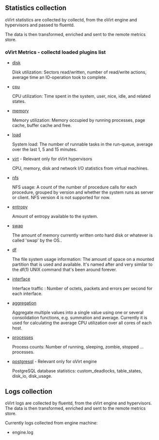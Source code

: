 ## Statistics collection
oVirt statistics are collected by collectd, from the oVirt engine and hypervisors and passed to fluentd.

The data is then transformed, enriched and sent to the remote metrics store.

### oVirt Metrics - collectd loaded plugins list

* [disk](https://collectd.org/wiki/index.php/Plugin:Disk)
  
  Disk utilization: Sectors read/written, number of read/write actions,
  average time an IO-operation took to complete.

* [cpu](https://collectd.org/wiki/index.php/Plugin:CPU)

  CPU utilization: Time spent in the system, user, nice, idle, and related states.
      
* [memory](https://collectd.org/wiki/index.php/Plugin:Memory)

  Memory utilization: Memory occupied by running processes, page cache, buffer cache and free.

* [load](https://collectd.org/wiki/index.php/Plugin:Load)

  System load: The number of runnable tasks in the run-queue, average over the last 1, 5 and 15 minutes.

* [virt](https://collectd.org/wiki/index.php/Plugin:virt) - Relevant only for oVirt hypervisors

  CPU, memory, disk and network I/O statistics from virtual machines.
 
* [nfs](https://collectd.org/wiki/index.php/Plugin:NFS)

  NFS usage: A count of the number of procedure calls for each procedure, grouped by version
  and whether the system runs as server or client. NFS version 4 is not supported for now.

* [entropy](https://collectd.org/wiki/index.php/Plugin:Entropy)

  Amount of entropy available to the system.
 
* [swap](https://collectd.org/wiki/index.php/Plugin:Swap)

  The amount of memory currently written onto hard disk or whatever is called 'swap' by the OS..

* [df](https://collectd.org/wiki/index.php/Plugin:DF)

  The file system usage information: The amount of space on a mounted partition that is used and available. 
  It's named after and very similar to the df(1) UNIX command that's been around forever.
  
* [interface](https://collectd.org/wiki/index.php/Plugin:Interface)

  Interface traffic : Number of octets, packets and errors per second for each interface.

* [aggregation](https://collectd.org/wiki/index.php/Plugin:Aggregation)

  Aggregate multiple values into a single value using one or several consolidation functions, e.g. summation and average.
  Currently it is used for calculating the average CPU utilization over all cores of each host.

* [processes](https://collectd.org/wiki/index.php/Plugin:Processes)
  
  Process counts: Number of running, sleeping, zombie, stopped ... processes.

* [postgresql](https://collectd.org/wiki/index.php/Plugin:PostgreSQL) - Relevant only for oVirt engine

  PostgreSQL database statistics: custom_deadlocks, table_states, disk_io, disk_usage.


## Logs collection
oVirt logs are collected by fluentd, from the oVirt engine and hypervisors.
The data is then transformed, enriched and sent to the remote metrics store.

Currently logs collected from engine machine:

* engine.log
